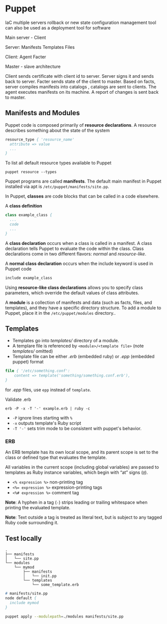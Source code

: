 # Puppet

IaC
multiple servers
rollback or new state
configuration management tool
can also be used as a deployment tool for software

Main server - Client

Server:
Manifests
Templates
Files

Client:
Agent
Facter

Master - slave architecture

Client sends certificate with client id to server. Server signs it and sends back to server.
Facter sends state of the client to master. Based on facts, server compiles manifests into catalogs , catalogs are sent to clients.
The agent executes manifests on its machine. A report of changes is sent back to master.


## Manifests and Modules

Puppet code is composed primarily of **resource declarations**. A resource describes something about the state of the system

```pp
resource_type { 'resource_name'
  attribute => value
  ...
}
```

To list all default resource types available to Puppet
```
puppet resource --types
```

Puppet programs are called **manifests**. The default main manifest in Puppet installed via apt is `/etc/puppet/manifests/site.pp`.

In Puppet, **classes** are code blocks that can be called in a code elsewhere.

A **class definition**
```pp
class example_class {
  ...
  code
  ...
}
```

A **class declaration** occurs when a class is called in a manifest. A class declaration tells Puppet to evaluate the code within the class. Class declarations come in two different flavors: *normal* and *resource-like*.

A **normal class declaration** occurs when the include keyword is used in Puppet code
```pp
include example_class
```

Using **resource-like class declarations** allows you to specify class parameters, which override the default values of class attributes.

A **module** is a collection of manifests and data (such as facts, files, and templates), and they have a specific directory structure. To add a module to Puppet, place it in the `/etc/puppet/modules` directory..

## Templates

- Templates go into *templates/* directory of a module.
- A templare file is referenced by `<module>/<template file>` (note *templates/* omitted)
- Template file can be either *.erb* (embedded ruby) or *.epp* (embedded puppet) format

```pp
file { '/etc/something.conf':
    content => template('something/something.conf.erb'),
}
```

for *.epp* files, use `epp` instead of `template`.

Validate .erb
```
erb -P -x -T '-' example.erb | ruby -c
```
- `-P` ignore lines starting with `%`
- `-x` outputs template's Ruby script
- `-T '-'` sets trim mode to be consistent with puppet's behavior.

### ERB

An ERB template has its own local scope, and its parent scope is set to the class or defined type that evaluates the template.

All variables in the current scope (including global variables) are passed to templates as Ruby instance variables, which begin with “at” signs (`@`).

- `<% expression %>` non-printing tag
- `<%= expression %>` expression-printing tags
- `<%# expression %>` comment tag

**Note**: A hyphen in a tag (`-`) strips leading or trailing whitespace when printing the evaluated template.

**Note**: Text outside a tag is treated as literal text, but is subject to any tagged Ruby code surrounding it.

## Test locally

```
.
├── manifests
│   └── site.pp
└── modules
    └── mymod
        ├── manifests
        │   └── init.pp
        └── templates
            └── some_template.erb
```

```pp
# manifests/site.pp
node default {
  include mymod
}
```

```sh
puppet apply --modulepath=./modules manifests/site.pp
```

